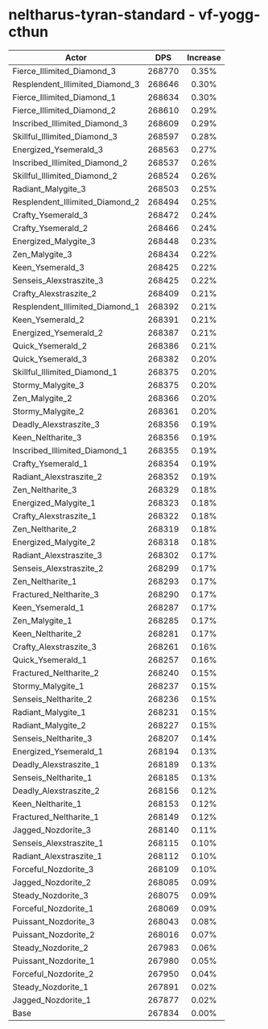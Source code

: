 # neltharus-tyran-standard - vf-yogg-cthun
| Actor | DPS | Increase |
|---|:---:|:---:|
|Fierce_Illimited_Diamond_3|268770|0.35%|
|Resplendent_Illimited_Diamond_3|268646|0.30%|
|Fierce_Illimited_Diamond_1|268634|0.30%|
|Fierce_Illimited_Diamond_2|268610|0.29%|
|Inscribed_Illimited_Diamond_3|268609|0.29%|
|Skillful_Illimited_Diamond_3|268597|0.28%|
|Energized_Ysemerald_3|268563|0.27%|
|Inscribed_Illimited_Diamond_2|268537|0.26%|
|Skillful_Illimited_Diamond_2|268524|0.26%|
|Radiant_Malygite_3|268503|0.25%|
|Resplendent_Illimited_Diamond_2|268494|0.25%|
|Crafty_Ysemerald_3|268472|0.24%|
|Crafty_Ysemerald_2|268466|0.24%|
|Energized_Malygite_3|268448|0.23%|
|Zen_Malygite_3|268434|0.22%|
|Keen_Ysemerald_3|268425|0.22%|
|Senseis_Alexstraszite_3|268425|0.22%|
|Crafty_Alexstraszite_2|268409|0.21%|
|Resplendent_Illimited_Diamond_1|268392|0.21%|
|Keen_Ysemerald_2|268391|0.21%|
|Energized_Ysemerald_2|268387|0.21%|
|Quick_Ysemerald_2|268386|0.21%|
|Quick_Ysemerald_3|268382|0.20%|
|Skillful_Illimited_Diamond_1|268375|0.20%|
|Stormy_Malygite_3|268375|0.20%|
|Zen_Malygite_2|268366|0.20%|
|Stormy_Malygite_2|268361|0.20%|
|Deadly_Alexstraszite_3|268356|0.19%|
|Keen_Neltharite_3|268356|0.19%|
|Inscribed_Illimited_Diamond_1|268355|0.19%|
|Crafty_Ysemerald_1|268354|0.19%|
|Radiant_Alexstraszite_2|268352|0.19%|
|Zen_Neltharite_3|268329|0.18%|
|Energized_Malygite_1|268323|0.18%|
|Crafty_Alexstraszite_1|268322|0.18%|
|Zen_Neltharite_2|268319|0.18%|
|Energized_Malygite_2|268318|0.18%|
|Radiant_Alexstraszite_3|268302|0.17%|
|Senseis_Alexstraszite_2|268299|0.17%|
|Zen_Neltharite_1|268293|0.17%|
|Fractured_Neltharite_3|268290|0.17%|
|Keen_Ysemerald_1|268287|0.17%|
|Zen_Malygite_1|268285|0.17%|
|Keen_Neltharite_2|268281|0.17%|
|Crafty_Alexstraszite_3|268261|0.16%|
|Quick_Ysemerald_1|268257|0.16%|
|Fractured_Neltharite_2|268240|0.15%|
|Stormy_Malygite_1|268237|0.15%|
|Senseis_Neltharite_2|268236|0.15%|
|Radiant_Malygite_1|268231|0.15%|
|Radiant_Malygite_2|268227|0.15%|
|Senseis_Neltharite_3|268207|0.14%|
|Energized_Ysemerald_1|268194|0.13%|
|Deadly_Alexstraszite_1|268189|0.13%|
|Senseis_Neltharite_1|268185|0.13%|
|Deadly_Alexstraszite_2|268156|0.12%|
|Keen_Neltharite_1|268153|0.12%|
|Fractured_Neltharite_1|268149|0.12%|
|Jagged_Nozdorite_3|268140|0.11%|
|Senseis_Alexstraszite_1|268115|0.10%|
|Radiant_Alexstraszite_1|268112|0.10%|
|Forceful_Nozdorite_3|268109|0.10%|
|Jagged_Nozdorite_2|268085|0.09%|
|Steady_Nozdorite_3|268075|0.09%|
|Forceful_Nozdorite_1|268069|0.09%|
|Puissant_Nozdorite_3|268043|0.08%|
|Puissant_Nozdorite_2|268016|0.07%|
|Steady_Nozdorite_2|267983|0.06%|
|Puissant_Nozdorite_1|267980|0.05%|
|Forceful_Nozdorite_2|267950|0.04%|
|Steady_Nozdorite_1|267891|0.02%|
|Jagged_Nozdorite_1|267877|0.02%|
|Base|267834|0.00%|
